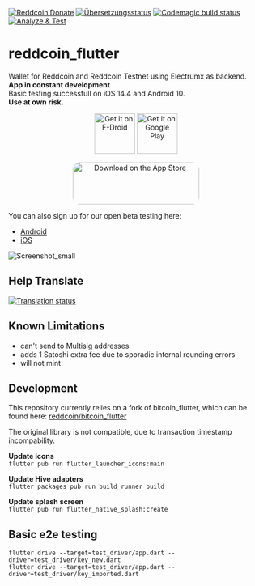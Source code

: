 [![Reddcoin Donate](https://badgen.net/badge/reddcoin/Donate/green?icon=https://raw.githubusercontent.com/reddcoin/media/84710cca6c3c8d2d79676e5260cc8d1cd729a427/Reddcoin%202020%20Logo%20Files/01.%20Icon%20Only/Inside%20Circle/Transparent/Green%20Icon/reddcoin-icon-green-transparent.svg)](https://chainz.cryptoid.info/rdd/address.dws?p92W3t7YkKfQEPDb7cG9jQ6iMh7cpKLvwK)
<a href="https://weblate.rdd.lol/engage/reddcoin-flutter/">
<img src="https://weblate.rdd.lol/widgets/reddcoin-flutter/-/translations/svg-badge.svg" alt="Übersetzungsstatus" /></a>
[![Codemagic build status](https://api.codemagic.io/apps/61012a37d885ed7a8c3e8b25/61012a37d885ed7a8c3e8b24/status_badge.svg)](https://codemagic.io/apps/61012a37d885ed7a8c3e8b25/61012a37d885ed7a8c3e8b24/latest_build)
[![Analyze & Test](https://github.com/reddcoin/reddcoin_flutter/actions/workflows/analyze-test.yml/badge.svg)](https://github.com/reddcoin/reddcoin_flutter/actions/workflows/analyze-test.yml)
# reddcoin_flutter
Wallet for Reddcoin and Reddcoin Testnet using Electrumx as backend.  
**App in constant development**  
Basic testing successfull on iOS 14.4 and Android 10.  
**Use at own risk.**  


<p align="center">
     <a href="https://f-droid.org/packages/com.coinerella.reddcoin/">
<img src="https://fdroid.gitlab.io/artwork/badge/get-it-on.png"
     alt="Get it on F-Droid"
     height="80"></a>
<a href="https://play.google.com/store/apps/details?id=com.coinerella.reddcoin"><img src="https://play.google.com/intl/en_us/badges/images/generic/en-play-badge.png"
     alt="Get it on Google Play" height="80"></a>
</p>
<p align="center">
     <a href="https://apps.apple.com/us/app/reddcoin-wallet/id1571755170?itsct=apps_box_badge&amp;itscg=30200" style="display: inline-block; overflow: hidden; border-radius: 13px; width: 250px; height: 83px;"><img src="https://tools.applemediaservices.com/api/badges/download-on-the-app-store/black/en-us?size=250x83&amp;releaseDate=1626912000&h=8e86ea0b88a4e8559b76592c43b3fe60" alt="Download on the App Store" style="border-radius: 13px; width: 250px; height: 83px;"></a>
</p> 

You can also sign up for our open beta testing here:

* [Android](https://play.google.com/apps/testing/com.coinerella.reddcoin)
* [iOS](https://testflight.apple.com/join/iilc4SvQ)

![Screenshot_small](https://user-images.githubusercontent.com/10765021/132613437-1fb9fb2e-1ba5-4eed-8c70-20169143e1aa.png)

## Help Translate
<a href="https://weblate.rdd.lol/engage/reddcoin-flutter/">
<img src="https://weblate.rdd.lol/widgets/reddcoin-flutter/-/translations/multi-auto.svg" alt="Translation status" />
</a>

## Known Limitations
- can't send to Multisig addresses
- adds 1 Satoshi extra fee due to sporadic internal rounding errors 
- will not mint

## Development
This repository currently relies on a fork of bitcoin_flutter, which can be found here: 
[reddcoin/bitcoin_flutter](https://github.com/reddcoin/bitcoin_flutter "github.com/reddcoin/bitcoin_flutter")

The original library is not compatible, due to transaction timestamp incompability. 

**Update icons**  
`flutter pub run flutter_launcher_icons:main`

**Update Hive adapters**  
`flutter packages pub run build_runner build`

**Update splash screen**  
`flutter pub run flutter_native_splash:create`

## Basic e2e testing
`flutter drive --target=test_driver/app.dart --driver=test_driver/key_new.dart`  
`flutter drive --target=test_driver/app.dart --driver=test_driver/key_imported.dart`
